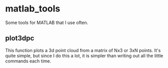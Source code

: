 # matlab_tools
Some tools for MATLAB that I use often.

## plot3dpc
This function plots a 3d point cloud from a matrix of Nx3 or 3xN points. It's quite simple, but since I do this a lot, it is simpler than writing out all the little commands each time.
